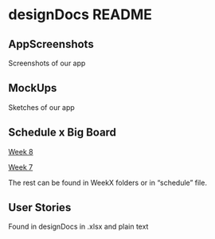 # designDocs README
## AppScreenshots
Screenshots of our app

## MockUps
Sketches of our app

## Schedule x Big Board

[Week 8](https://docs.google.com/document/d/1mZT_VVANN1k6Pt4d6vYmzxU7FOH0n_At5gx8L-SgoSU/edit#heading=h.f0h1yvkov2ob)

[Week 7](https://docs.google.com/document/d/1xeLSa1yr1Q1Zaz9lrCURroo5ev6eHPzpbXigLdnw3jc/edit#heading=h.niom22jocngl)

The rest can be found in WeekX folders or in “schedule” file.

## User Stories
Found in designDocs in .xlsx and plain text